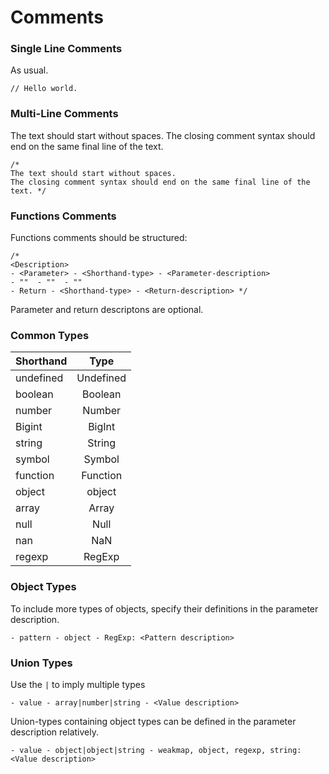 # Comments

### Single Line Comments
As usual.
```
// Hello world.
```

### Multi-Line Comments
The text should start without spaces.
The closing comment syntax should end on the same final line of the text.
```
/* 
The text should start without spaces.
The closing comment syntax should end on the same final line of the text. */
```


### Functions Comments
Functions comments should be structured:
```
/*
<Description>
- <Parameter> - <Shorthand-type> - <Parameter-description>
- ""  - ""  - ""
- Return - <Shorthand-type> - <Return-description> */
```
Parameter and return descriptons are optional.

### Common Types 
| Shorthand| Type    |
| :---         | :----:  |
| undefined    | Undefined|      
| boolean      | Boolean |
| number        | Number  |
| Bigint        | BigInt  | 
| string        | String  |
| symbol        | Symbol  |
| function        | Function|
| object        | object  |
| array        | Array   |
| null         | Null  |
| nan          | NaN |
| regexp       | RegExp 

### Object Types 
To include more types of objects, specify their definitions in the parameter description.

```
- pattern - object - RegExp: <Pattern description>
```

### Union Types
Use the `|` to imply multiple types
```
- value - array|number|string - <Value description> 
```
Union-types containing object types can be defined in the parameter description relatively.
```
- value - object|object|string - weakmap, object, regexp, string: <Value description>
```
